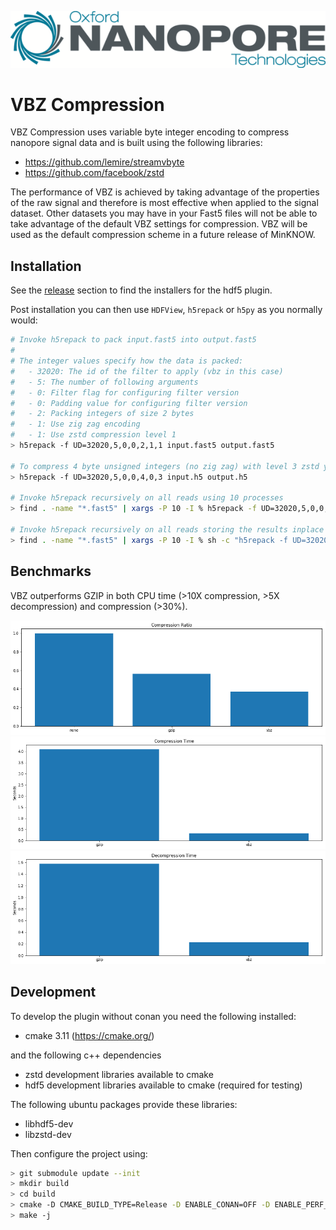 ![Oxford Nanopore Technologies logo](images/ONT_logo_590x106.png)

VBZ Compression
===============

VBZ Compression uses variable byte integer encoding to compress nanopore signal data and is built using the following libraries:

  - https://github.com/lemire/streamvbyte
  - https://github.com/facebook/zstd

The performance of VBZ is achieved by taking advantage of the properties of the raw signal and therefore is most effective when applied to the signal dataset. Other datasets you may have in your Fast5 files will not be able to take advantage of the default VBZ settings for compression. VBZ will be used as the default compression scheme in a future release of MinKNOW.

Installation
------------

See the [release](https://github.com/nanoporetech/vbz_compression/releases) section to find the installers for the hdf5 plugin.

Post installation you can then use `HDFView`, `h5repack` or `h5py` as you normally would:

```bash
# Invoke h5repack to pack input.fast5 into output.fast5
#
# The integer values specify how the data is packed:
#   - 32020: The id of the filter to apply (vbz in this case)
#   - 5: The number of following arguments
#   - 0: Filter flag for configuring filter version
#   - 0: Padding value for configuring filter version
#   - 2: Packing integers of size 2 bytes
#   - 1: Use zig zag encoding
#   - 1: Use zstd compression level 1
> h5repack -f UD=32020,5,0,0,2,1,1 input.fast5 output.fast5

# To compress 4 byte unsigned integers (no zig zag) with level 3 zstd you could use:
> h5repack -f UD=32020,5,0,0,4,0,3 input.h5 output.h5

# Invoke h5repack recursively on all reads using 10 processes
> find . -name "*.fast5" | xargs -P 10 -I % h5repack -f UD=32020,5,0,0,2,1,1 % %.vbz

# Invoke h5repack recursively on all reads storing the results inplace using 10 processes
> find . -name "*.fast5" | xargs -P 10 -I % sh -c "h5repack -f UD=32020,5,0,0,2,1,1 % %.vbz && mv %.vbz %"
```

Benchmarks
----------

VBZ outperforms GZIP in both CPU time (>10X compression, >5X decompression) and compression (>30%).

![Compression Ratio](images/vbz_compression_ratio.png)
![Compression Performance](images/vbz_x86_compression.png)
![Decompression Performance](images/vbz_x86_decompression.png)


Development
-----------

To develop the plugin without conan you need the following installed:

- cmake 3.11 (https://cmake.org/)

and the following c++ dependencies

- zstd development libraries available to cmake
- hdf5 development libraries available to cmake (required for testing)

The following ubuntu packages provide these libraries:
  - libhdf5-dev
  - libzstd-dev

Then configure the project using:

```bash
> git submodule update --init
> mkdir build
> cd build
> cmake -D CMAKE_BUILD_TYPE=Release -D ENABLE_CONAN=OFF -D ENABLE_PERF_TESTING=OFF -D ENABLE_PYTHON=OFF ..
> make -j
```
